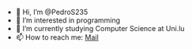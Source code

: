 - 👋 Hi, I’m @PedroS235
- 👀 I’m interested in programming
- 🌱 I’m currently studying Computer Science at Uni.lu
- 📫 How to reach me: [Mail](pmbs.12@hotmail.com)
